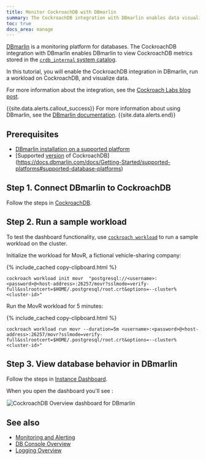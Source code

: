 ```yaml
---
title: Monitor CockroachDB with DBmarlin
summary: The CockroachDB integration with DBmarlin enables data visualization and alerting on CockroachDB metrics.
toc: true
docs_area: manage
---
```


[DBmarlin](https://www.dbmarlin.com/home) is a monitoring platform for databases. The CockroachDB integration with DBmarlin enables DBmarlin to view CockroachDB metrics stored in the [`crdb_internal` system catalog](monitoring-and-alerting.html#crdb_internal-system-catalog).

In this tutorial, you will enable the CockroachDB integration in DBmarlin, run a workload on CockroachDB, and visualize data.

For more information about the integration, see the [Cockroach Labs blog post](https://www.cockroachlabs.com/blog/dbmarlin-cockroachdb/).

{{site.data.alerts.callout_success}}
For more information about using DBmarlin, see the [DBmarlin documentation](https://docs.dbmarlin.com/).
{{site.data.alerts.end}}

## Prerequisites

- [DBmarlin installation on a supported platform](https://docs.dbmarlin.com/docs/Getting-Started/supported-platforms#supported-installation-platforms)
- [Supported [version](cluster-settings.html#setting-version) of CockroachDB](https://docs.dbmarlin.com/docs/Getting-Started/supported-platforms#supported-database-platforms)

## Step 1. Connect DBmarlin to CockroachDB

Follow the steps in [CockroachDB](https://docs.dbmarlin.com/docs/Monitored-Technologies/Databases/cockroachdb).

## Step 2. Run a sample workload

To test the dashboard functionality, use [`cockroach workload`](cockroach-workload.html) to run a sample workload on the cluster.

Initialize the workload for MovR, a fictional vehicle-sharing company:

{% include_cached copy-clipboard.html %}
~~~ shell
cockroach workload init movr  "postgresql://<username>:<password>@<host-address>:26257/movr?sslmode=verify-full&sslrootcert=$HOME/.postgresql/root.crt&options=--cluster%<cluster-id>"
~~~

Run the MovR workload for 5 minutes:

{% include_cached copy-clipboard.html %}
~~~ shell
cockroach workload run movr --duration=5m <username>:<password>@<host-address>:26257/movr?sslmode=verify-full&sslrootcert=$HOME/.postgresql/root.crt&options=--cluster%<cluster-id>"
~~~

## Step 3. View database behavior in DBmarlin

Follow the steps in [Instance Dashboard](https://docs.dbmarlin.com/docs/Using-DBmarlin/instance-dashboard).

When you open the dashboard you'll see :

<img src="{{ 'images/v21.2/dbmarlin-crdb-dashboard.png' | relative_url }}" alt="CockroachDB Overview dashboard for DBmarlin" style="border:1px solid #eee;max-width:100%" />

## See also

- [Monitoring and Alerting](monitoring-and-alerting.html)
- [DB Console Overview](ui-overview.html)
- [Logging Overview](logging-overview.html)
